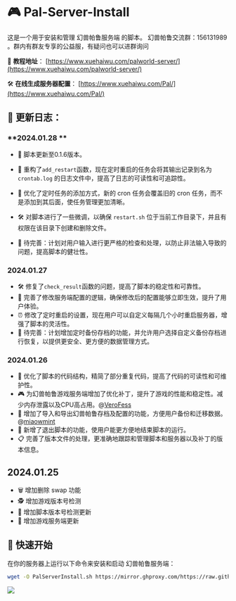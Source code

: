 # 🎮 Pal-Server-Install

这是一个用于安装和管理 幻兽帕鲁服务端 的脚本。
幻兽帕鲁交流群：156131989 。群内有群友专享的公益服，有疑问也可以进群询问

🔗 **教程地址**：
[https://www.xuehaiwu.com/palworld-server/](https://www.xuehaiwu.com/palworld-server/)

🛠️ **在线生成服务器配置**：
[https://www.xuehaiwu.com/Pal/](https://www.xuehaiwu.com/Pal/)

## 📝 更新日志：

### **2024.01.28 ** 

- 🚀 脚本更新至0.1.6版本。

- 📝 重构了`add_restart`函数，现在定时重启的任务会将其输出记录到名为 `crontab.log` 的日志文件中，提高了日志的可读性和可追踪性。
- 🔄 优化了定时任务的添加方式，新的 cron 任务会覆盖旧的 cron 任务，而不是添加到其后面，使任务管理更加清晰。
- 🛠️ 对脚本进行了一些微调，以确保 `restart.sh` 位于当前工作目录下，并且有权限在该目录下创建和删除文件。
- 📝 待完善：计划对用户输入进行更严格的检查和处理，以防止非法输入导致的问题，提高脚本的健壮性。

### **2024.01.27**

- 🛠️ 修复了`check_result`函数的问题，提高了脚本的稳定性和可靠性。
- 🔄 完善了修改服务端配置的逻辑，确保修改后的配置能够立即生效，提升了用户体验。
- ⏰ 修改了定时重启的设置，现在用户可以自定义每隔几个小时重启服务器，增强了脚本的灵活性。
- 📝 待完善：计划增加定时备份存档的功能，并允许用户选择自定义备份存档进行恢复，以提供更安全、更方便的数据管理方式。


### **2024.01.26**

- 🔄 优化了脚本的代码结构，精简了部分重复代码，提高了代码的可读性和可维护性。
- 🎮 为幻兽帕鲁游戏服务端增加了优化补丁，提升了游戏的性能和稳定性。减少内存泄露以及CPU高占用。@[VeroFess](https://github.com/VeroFess/PalWorld-Server-Unoffical-Fix)
- 📂 增加了导入和导出幻兽帕鲁存档及配置的功能，方便用户备份和迁移数据。@[miaowmint](https://github.com/miaowmint/palworld)
- 🚪 新增了退出脚本的功能，使用户能更方便地结束脚本的运行。
- 📋 完善了版本文件的处理，更准确地跟踪和管理脚本和服务器以及补丁的版本信息。

## **2024.01.25**

- 🗑️ 增加删除 swap 功能
- 🕵️ 增加游戏版本号检测
- 🔄 增加脚本版本号检测更新
- 🔧 增加游戏服务端更新

## 🚀 快速开始

在你的服务器上运行以下命令来安装和启动 幻兽帕鲁服务端：

```bash
wget -O PalServerInstall.sh https://mirror.ghproxy.com/https://raw.githubusercontent.com/2lifetop/Pal-Server-Install/main/PalServerInstall.sh && chmod +x PalServerInstall.sh && ./PalServerInstall.sh
```



![](https://image.xuehaiwu.com/2024/01/26/Termius_ZvlU3EAlxb.png)
